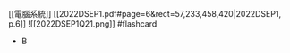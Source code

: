 [[電腦系統]]
[[2022DSEP1.pdf#page=6&rect=57,233,458,420|2022DSEP1, p.6]]
![[2022DSEP1Q21.png]] #flashcard 
- B
<!--ID: 1730705096635-->


